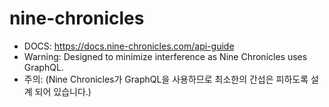 # nine-chronicles
* DOCS: https://docs.nine-chronicles.com/api-guide
* Warning: Designed to minimize interference as Nine Chronicles uses GraphQL.
* 주의: (Nine Chronicles가 GraphQL을 사용하므로 최소한의 간섭은 피하도록 설계 되어 있습니다.)
